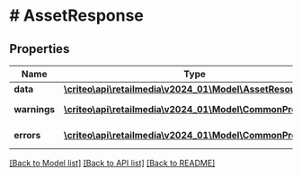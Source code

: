 # # AssetResponse

## Properties

Name | Type | Description | Notes
------------ | ------------- | ------------- | -------------
**data** | [**\criteo\api\retailmedia\v2024_01\Model\AssetResource**](AssetResource.md) |  | [optional]
**warnings** | [**\criteo\api\retailmedia\v2024_01\Model\CommonProblem[]**](CommonProblem.md) |  | [optional] [readonly]
**errors** | [**\criteo\api\retailmedia\v2024_01\Model\CommonProblem[]**](CommonProblem.md) |  | [optional] [readonly]

[[Back to Model list]](../../README.md#models) [[Back to API list]](../../README.md#endpoints) [[Back to README]](../../README.md)
